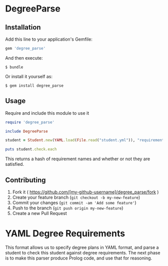 # DegreeParse

## Installation

Add this line to your application's Gemfile:

```ruby
gem 'degree_parse'
```

And then execute:

    $ bundle

Or install it yourself as:

    $ gem install degree_parse

## Usage

Require and include this module to use it

``` ruby
require 'degree_parse'

include DegreeParse

student = Student.new(YAML.load(File.read("student.yml")), "requirements.yml.erb")

puts student.check.each
```

This returns a hash of requirement names and whether or not they are satisfied.

## Contributing

1. Fork it ( https://github.com/[my-github-username]/degree_parse/fork )
2. Create your feature branch (`git checkout -b my-new-feature`)
3. Commit your changes (`git commit -am 'Add some feature'`)
4. Push to the branch (`git push origin my-new-feature`)
5. Create a new Pull Request
# YAML Degree Requirements

This format allows us to specify degree plans in YAML format, and parse a
student to check this student against degree requirements. The next phase is to
make this parser produce Prolog code, and use that for reasoning.


